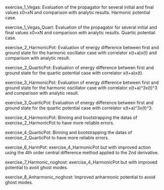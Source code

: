 exercise_1_Vegas: Evaluation of the propagator for several initial and final values x0=xN and comparison with analytic results. Harmonic potential case.

exercise_1_Vegas_Quart: Evaluation of the propagator for several initial and final values x0=xN and comparison with analytic results. Quartic potential case.

exercise_2_HarmonicPot: Evaluation of energy difference between first and ground state for the harmonic oscillator case with correlator x(t+a)x(t) and comparison with analytic result.

exercise_2_QuarticPot: Evaluation of energy difference between first and ground state for the quartic potential case with correlator x(t+a)x(t).

exercise_3_HarmonicPot: Evaluation of energy difference between first and ground state for the harmonic oscillator case with correlator x(t+a)^3x(t)^3 and comparison with analytic result.

exercise_3_QuarticPot: Evaluation of energy difference between first and ground state for the quartic potential case with correlator x(t+a)^3x(t)^3.

exercise_4_HarmonicPot: Binning and bootstrapping the datas of exercise_2_HarmonicPot to have more reliable errors.

exercise_4_QuarticPot: Binning and bootstrapping the datas of exercise_2_QuarticPot to have more reliable errors.

exercise_6_HarmPot: exercise_4_HarmonicPot but with improved action using the 4th order central difference method applied to the 2nd derivative.

exercise_7_Harmonic_noghost: exercise_4_HarmonicPot but with improved potential to avoit ghost modes.

exercise_8_Anharmonic_noghost: Improved anharmonic potential to avoid ghost modes. 
